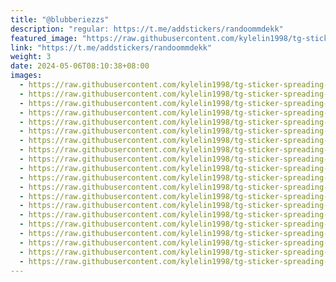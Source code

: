 ```yaml
---
title: "@blubberiezzs"
description: "regular: https://t.me/addstickers/randoommdekk"
featured_image: "https://raw.githubusercontent.com/kylelin1998/tg-sticker-spreading-worldwide-images/main/img/e9b9ecec-a14a-4545-aa91-17bc1433ed05.jpg"
link: "https://t.me/addstickers/randoommdekk"
weight: 3
date: 2024-05-06T08:10:38+08:00
images:
  - https://raw.githubusercontent.com/kylelin1998/tg-sticker-spreading-worldwide-images/main/img/e9b9ecec-a14a-4545-aa91-17bc1433ed05.jpg
  - https://raw.githubusercontent.com/kylelin1998/tg-sticker-spreading-worldwide-images/main/img/33175ed3-1e32-443c-a03c-64c72bf5e75a.jpg
  - https://raw.githubusercontent.com/kylelin1998/tg-sticker-spreading-worldwide-images/main/img/8eac46d8-7596-4ecc-b249-0cf7cb629e48.jpg
  - https://raw.githubusercontent.com/kylelin1998/tg-sticker-spreading-worldwide-images/main/img/7075a542-eeb5-4c43-838f-2a08e42e2bfa.jpg
  - https://raw.githubusercontent.com/kylelin1998/tg-sticker-spreading-worldwide-images/main/img/f4363052-8622-49c4-b988-d62a55fb6184.jpg
  - https://raw.githubusercontent.com/kylelin1998/tg-sticker-spreading-worldwide-images/main/img/cb2a1e6d-cd0b-4cd5-804b-a38134e12e98.jpg
  - https://raw.githubusercontent.com/kylelin1998/tg-sticker-spreading-worldwide-images/main/img/b60bcc55-2961-41e7-ac6c-c7635ff79bca.jpg
  - https://raw.githubusercontent.com/kylelin1998/tg-sticker-spreading-worldwide-images/main/img/ab4f96b2-f3d5-43f8-9a45-e3c982ebd661.jpg
  - https://raw.githubusercontent.com/kylelin1998/tg-sticker-spreading-worldwide-images/main/img/d4ac34b0-7137-41d8-b53d-750802731ff1.jpg
  - https://raw.githubusercontent.com/kylelin1998/tg-sticker-spreading-worldwide-images/main/img/1adbd5cc-ec80-444a-ab60-05411013bbdf.jpg
  - https://raw.githubusercontent.com/kylelin1998/tg-sticker-spreading-worldwide-images/main/img/5845d2b1-f3d9-4c17-9bb9-ba908c4dd5ee.jpg
  - https://raw.githubusercontent.com/kylelin1998/tg-sticker-spreading-worldwide-images/main/img/3caea329-faee-4265-916a-0a2c4c7bba0f.jpg
  - https://raw.githubusercontent.com/kylelin1998/tg-sticker-spreading-worldwide-images/main/img/8469923b-b6d0-45cb-bf13-5e968ec54b49.jpg
  - https://raw.githubusercontent.com/kylelin1998/tg-sticker-spreading-worldwide-images/main/img/afa316e9-e06b-496d-83da-bb578c5009a2.jpg
  - https://raw.githubusercontent.com/kylelin1998/tg-sticker-spreading-worldwide-images/main/img/4a937b5a-4bdd-4749-b957-2dfac7d64961.jpg
  - https://raw.githubusercontent.com/kylelin1998/tg-sticker-spreading-worldwide-images/main/img/06472619-8c78-4539-91ae-9d093f7f7636.jpg
  - https://raw.githubusercontent.com/kylelin1998/tg-sticker-spreading-worldwide-images/main/img/46a5e3dc-af9a-4a04-bc17-b05b98b3bee6.jpg
  - https://raw.githubusercontent.com/kylelin1998/tg-sticker-spreading-worldwide-images/main/img/62a72f42-637a-4510-920b-99041711d773.jpg
  - https://raw.githubusercontent.com/kylelin1998/tg-sticker-spreading-worldwide-images/main/img/5e03b6ca-af17-4f4c-9432-ca5eca5cefea.jpg
  - https://raw.githubusercontent.com/kylelin1998/tg-sticker-spreading-worldwide-images/main/img/8417327a-3c91-4e67-a63f-61b008649a6b.jpg
---
```

